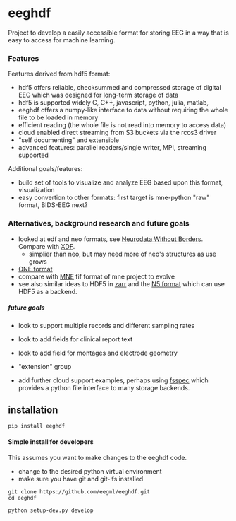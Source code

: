 # eeghdf

Project to develop a easily accessible format for storing EEG in a way that is easy to access for machine learning.

### Features
Features derived from hdf5 format:
- hdf5 offers reliable, checksummed and compressed storage of digital EEG which was designed for long-term storage of data
- hdf5 is supported widely C, C++, javascript, python, julia, matlab, 
- eeghdf offers a numpy-like interface to data without requiring the whole file to be loaded in memory
- efficient reading (the whole file is not read into memory to access data)
- cloud enabled direct streaming from S3 buckets via the rcos3 driver
- "self documenting" and extensible
- advanced features: parallel readers/single writer, MPI, streaming supported

Additional goals/features:
- build set of tools to visualize and analyze EEG based upon this format, visualization
- easy convertion to other formats: first target is mne-python "raw" format, BIDS-EEG next?

### Alternatives, background research and future goals
  
- looked at edf and neo formats, see [Neurodata Without Borders](https://github.com/NeurodataWithoutBorders). Compare with [XDF](https://github.com/sccn/xdf/).
  - simplier than neo, but may need more of neo's structures as use grows
- [ONE format](https://int-brain-lab.github.io/ONE/one_reference.html)
- compare with [MNE](http://martinos.org/mne/stable/index.html) fif format of mne project to evolve
- see also similar ideas to HDF5 in [zarr](https://zarr.readthedocs.io/en/stable/) and the [N5 format](https://github.com/saalfeldlab/n5) which can use HDF5 as a backend.

##### future goals
- look to support multiple records and different sampling rates
- look to add fields for clinical report text
- look to add field for montages and electrode geometry
- "extension" group

- add further cloud support examples, perhaps using [fsspec](https://github.com/fsspec/filesystem_spec) which provides a python file interface to many storage backends.

## installation
```
pip install eeghdf
```

#### Simple install for developers
This assumes you want to make changes to the eeghdf code.
- change to the desired python virtual environment
- make sure you have git and git-lfs installed
```
git clone https://github.com/eegml/eeghdf.git 
cd eeghdf

python setup-dev.py develop
```

